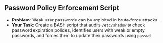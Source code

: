## Password Policy Enforcement Script

- **Problem:** Weak user passwords can be exploited in brute-force attacks.
- **Your Task:** Create a BASH script that audits `/etc/shadow` to check password expiration policies, identifies users with weak or empty passwords, and forces them to update their passwords using `passwd`